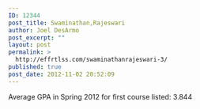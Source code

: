 ```yaml
---
ID: 12344
post_title: Swaminathan,Rajeswari
author: Joel DesArmo
post_excerpt: ""
layout: post
permalink: >
  http://effrtlss.com/swaminathanrajeswari-3/
published: true
post_date: 2012-11-02 20:52:09
---
```

<p>Average GPA in Spring 2012 for first course listed: 3.844</p>